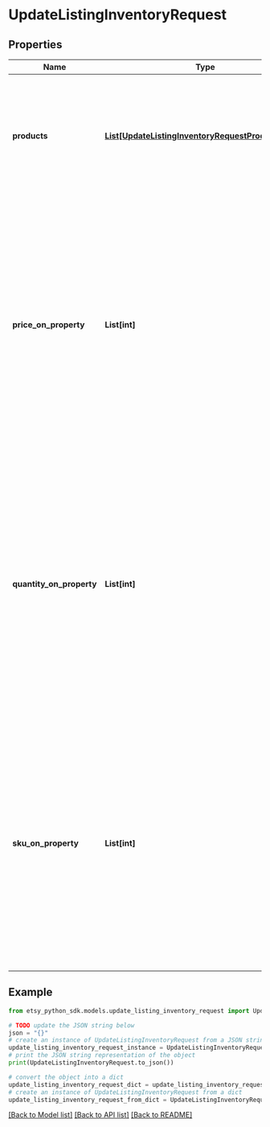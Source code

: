 # UpdateListingInventoryRequest


## Properties

Name | Type | Description | Notes
------------ | ------------- | ------------- | -------------
**products** | [**List[UpdateListingInventoryRequestProductsInner]**](UpdateListingInventoryRequestProductsInner.md) | A JSON array of products available in a listing, even if only one product. All field names in the JSON blobs are lowercase. | 
**price_on_property** | **List[int]** | An array of unique [listing property](/documentation/reference#operation/getListingProperties) ID integers for the properties that change product prices, if any. For example, if you charge specific prices for different sized products in the same listing, then this array contains the property ID for size. | [optional] 
**quantity_on_property** | **List[int]** | An array of unique [listing property](/documentation/reference#operation/getListingProperties) ID integers for the properties that change the quantity of the products, if any. For example, if you stock specific quantities of different colored products in the same listing, then this array contains the property ID for color. | [optional] 
**sku_on_property** | **List[int]** | An array of unique [listing property](/documentation/reference#operation/getListingProperties) ID integers for the properties that change the product SKU, if any. For example, if you use specific skus for different colored products in the same listing, then this array contains the property ID for color. | [optional] 

## Example

```python
from etsy_python_sdk.models.update_listing_inventory_request import UpdateListingInventoryRequest

# TODO update the JSON string below
json = "{}"
# create an instance of UpdateListingInventoryRequest from a JSON string
update_listing_inventory_request_instance = UpdateListingInventoryRequest.from_json(json)
# print the JSON string representation of the object
print(UpdateListingInventoryRequest.to_json())

# convert the object into a dict
update_listing_inventory_request_dict = update_listing_inventory_request_instance.to_dict()
# create an instance of UpdateListingInventoryRequest from a dict
update_listing_inventory_request_from_dict = UpdateListingInventoryRequest.from_dict(update_listing_inventory_request_dict)
```
[[Back to Model list]](../README.md#documentation-for-models) [[Back to API list]](../README.md#documentation-for-api-endpoints) [[Back to README]](../README.md)


